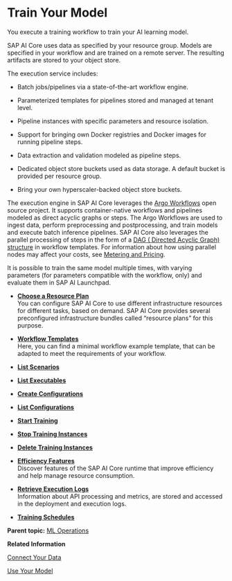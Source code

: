 <!-- loioa9ceb06ba9b146d0b2c410cbd685ead6 -->

# Train Your Model

You execute a training workflow to train your AI learning model.

SAP AI Core uses data as specified by your resource group. Models are specified in your workflow and are trained on a remote server. The resulting artifacts are stored to your object store.

The execution service includes:

-   Batch jobs/pipelines via a state-of-the-art workflow engine.

-   Parameterized templates for pipelines stored and managed at tenant level.

-   Pipeline instances with specific parameters and resource isolation.

-   Support for bringing own Docker registries and Docker images for running pipeline steps.

-   Data extraction and validation modeled as pipeline steps.

-   Dedicated object store buckets used as data storage. A default bucket is provided per resource group.

-   Bring your own hyperscaler-backed object store buckets.


The execution engine in SAP AI Core leverages the [Argo Workflows](https://argoproj.github.io/workflows) open source project. It supports container-native workflows and pipelines modeled as direct acyclic graphs or steps. The Argo Workflows are used to ingest data, perform preprocessing and postprocessing, and train models and execute batch inference pipelines. SAP AI Core also leverages the parallel processing of steps in the form of a [DAG \( Directed Acyclic Graph\) structure](https://argoproj.github.io/argo-workflows/workflow-concepts/#dag) in workflow templates. For information about how using parallel nodes may affect your costs, see [Metering and Pricing](metering-and-pricing-b5c7215.md).

It is possible to train the same model multiple times, with varying parameters \(for parameters compatible with the workflow, only\) and evaluate them in SAP AI Launchpad.

-   **[Choose a Resource Plan](choose-a-resource-plan-57f4f19.md "You can configure SAP AI Core to use different infrastructure
		resources for
		different
		tasks, based on demand.
		SAP AI Core provides several preconfigured infrastructure bundles called
			“resource plans” for this purpose.")**  
You can configure SAP AI Core to use different infrastructure resources for different tasks, based on demand. SAP AI Core provides several preconfigured infrastructure bundles called “resource plans” for this purpose.
-   **[Workflow Templates](workflow-templates-83523ab.md " Here, you can find a minimal workflow example template, that can be adapted to meet
    the requirements of your workflow. ")**  
 Here, you can find a minimal workflow example template, that can be adapted to meet the requirements of your workflow.
-   **[List Scenarios](list-scenarios-deedde5.md "")**  

-   **[List Executables](list-executables-80895a4.md "")**  

-   **[Create Configurations](create-configurations-884ae34.md "")**  

-   **[List Configurations](list-configurations-8074b2a.md "")**  

-   **[Start Training](start-training-54b44e4.md "")**  

-   **[Stop Training Instances](stop-training-instances-3d85344.md "")**  

-   **[Delete Training Instances](delete-training-instances-612ce17.md "")**  

-   **[Efficiency Features](efficiency-features-4cb76f7.md "Discover features of the SAP AI Core runtime that improve
		efficiency and help manage resource consumption.")**  
Discover features of the SAP AI Core runtime that improve efficiency and help manage resource consumption.
-   **[Retrieve Execution Logs](retrieve-execution-logs-fbc55d3.md "Information about API processing and metrics, are stored and accessed in the deployment and execution logs. ")**  
Information about API processing and metrics, are stored and accessed in the deployment and execution logs.
-   **[Training Schedules](training-schedules-2b702f8.md "")**  


**Parent topic:** [ML Operations](ml-operations-7f5aa9b.md "This section guides you through the end-to-end AI lifecycle of SAP AI Core.")

**Related Information**  


[Connect Your Data](connect-your-data-9508bdb.md "Use cloud storage with SAP AI Core to store AI assets such as datasets and model files. You use Artifacts in SAP AI Core to reference to your AI Assets.")

[Use Your Model](use-your-model-7f93e8f.md "You deploy your AI learning model to run inferences against it.")

